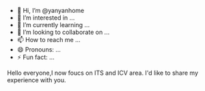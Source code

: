 - 👋 Hi, I’m @yanyanhome
- 👀 I’m interested in ...
- 🌱 I’m currently learning ...
- 💞️ I’m looking to collaborate on ...
- 📫 How to reach me ...
- 😄 Pronouns: ...
- ⚡ Fun fact: ...

<!---
yanyanhome/yanyanhome is a ✨ special ✨ repository because its `README.md` (this file) appears on your GitHub profile.
You can click the Preview link to take a look at your changes.
--->

Hello everyone,I now foucs on ITS and ICV area. 
I'd like to share my experience with you.
